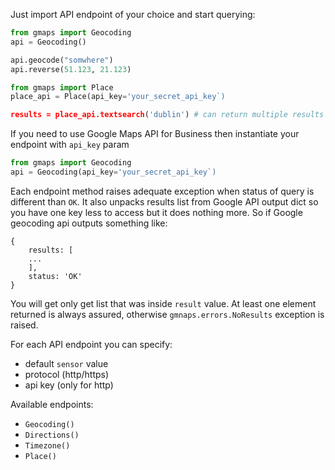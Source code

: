 Just import API endpoint of your choice and start querying:

```python
from gmaps import Geocoding
api = Geocoding()

api.geocode("somwhere")
api.reverse(51.123, 21.123)

from gmaps import Place
place_api = Place(api_key='your_secret_api_key`)

results = place_api.textsearch('dublin') # can return multiple results
```

If you need to use Google Maps API for Business then instantiate your endpoint
with `api_key` param

```python
from gmaps import Geocoding
api = Geocoding(api_key='your_secret_api_key`)
```

Each endpoint method raises adequate exception when status of query is different
than `OK`. It also unpacks results list from Google API output dict so you have
one key less to access but it does nothing more.
So if Google geocoding api outputs something like:

```
{
    results: [
    ...
    ],
    status: 'OK'
}
```

You will get only get list that was inside `result` value. At least one element
returned is always assured, otherwise `gmnaps.errors.NoResults` exception is
raised.

For each API endpoint you can specify:
* default `sensor` value
* protocol (http/https)
* api key (only for http)

Available endpoints:
* `Geocoding()`
* `Directions()`
* `Timezone()`
* `Place()`
